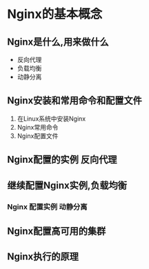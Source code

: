 # Nginx的基本概念

## Nginx是什么,用来做什么

- 反向代理
- 负载均衡
- 动静分离

## Nginx安装和常用命令和配置文件

1. 在Linux系统中安装Nginx
2. Nginx常用命令
3. Nginx配置文件

## Nginx配置的实例 反向代理

## 继续配置Nginx实例,负载均衡

### Nginx 配置实例 动静分离

## Nginx配置高可用的集群

## Nginx执行的原理